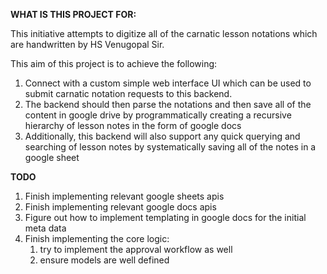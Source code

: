 **WHAT IS THIS PROJECT FOR:**

This initiative attempts to digitize all of the carnatic lesson notations which are handwritten by HS Venugopal Sir.

This aim of this project is to achieve the following:
1. Connect with a custom simple web interface UI which can be used to submit carnatic notation requests to this backend.
2. The backend should then parse the notations and then save all of the content in google drive by programmatically creating a recursive hierarchy of lesson notes in the form of google docs
3. Additionally, this backend will also support any quick querying and searching of lesson notes by systematically saving all of the notes in a google sheet

**TODO**

1. Finish implementing relevant google sheets apis
2. Finish implementing relevant google docs apis
3. Figure out how to implement templating in google docs for the initial meta data
4. Finish implementing the core logic:
   1. try to implement the approval workflow as well
   2. ensure models are well defined